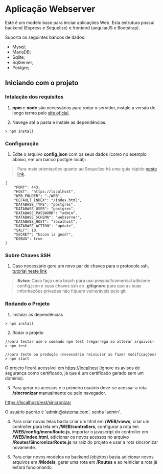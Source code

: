 # Aplicação Webserver

Este é um modelo base para iniciar aplicações Web.
Esta estrutura possui backend (Express e Sequelize) e frontend (angularJS e Bootstrap).

Suporta os seguintes bancos de dados:
- Mysql;
- MariaDB;
- Sqlite;
- SqlServer;
- Postgre;

## Iniciando com o projeto

### Intalação dos requisitos

1. **npm** e **node** são necessários para rodar o servidor, instale a versão de longo termo pelo [site oficial](https://nodejs.org/pt-br/).

2. Navege até a pasta e instale as dependências.

```
> npm install
```

### Configuração
1. Edite o arquivo **config.json** com os seus dados (como no exemplo abaixo, em um banco postgre local):
> Para mais orientações quanto ao Sequelize há uma guia rápido [neste link](https://sequelize.org/master/manual/getting-started.html).

```
{
    "PORT": 443,
    "HOST": "https://localhost",
    "WEB_FOLDER": "./WEB",
    "DEFAULT_INDEX": "/index.html",
    "DATABASE_TYPE": "postgres",
    "DATABASE_USER": "postgres",
    "DATABASE_PASSWORD": "admin",
    "DATABASE_SCHEMA": "webserver",
    "DATABASE_HOST": "localhost",
    "DATABASE_ACTION": "update",
    "SALT": 10,
    "SECRET": "bacon is good!",
    "DEBUG": true
}
```

### Sobre Chaves SSH

1. Caso necessário gere um novo par de chaves para o protocolo ssh, [tutorial neste link](https://computadorcomwindows.com/2018/07/27/tutorial-como-gerar-uma-chave-ssh-no-windows-10/)

>
> **Aviso:** Caso faça uma brach para uso pessoal/comercial adicione config.json e suas chaves ssh ao **.gitignore** para que as suas informações privadas não fiquem vulneráveis pelo git.
>

### Rodando o Projeto

1. Instalar as dependências

```
> npm install
```
2. Rodar o projeto

```
//para testar use o comando npm test (regarrega ao alterar arquivos)
> npm test

//para teste ou produção (necessário reiniciar ao fazer modificações)
> npm start
```

O projeto ficará acessível em [https://localhost](https://localhost) (ignore os avisos de segurança como certificado, já que é um certificado gerado sem um domínio).

3. Para gerar os acessos e o primeiro usuário deve-se acessar a rota **/sincronizar** manualmente ou pelo navegador.

[https://localhost/rest/sincronizar](https://localhost/rest/sincronizar)

O usuário padrão é 'admin@sistema.com', senha 'admin'.

4. Para criar novas telas basta criar um html em **/WEB/views**, criar um controller para tela em **/WEB/controllers**, configurar a rota em **/WEB/config/menuRoute.js**, importar o javascript do controller em **/WEB/index.html**, adicionar os novos acessos no arquivo **/Routes/SincronizarRoute.js** na raiz do projeto e usar a rota sincronizar novamente.

5. Para criar novos modelos no backend (objetos) basta adicionar novos arquivos em **/Models**, gerar uma rota em **/Routes** e ao reiniciar a rota já estará funcionando.